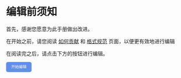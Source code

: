 # 编辑前须知

首先，感谢您愿意为此手册做出改进。

在开始之前，请您阅读 [如何贡献](/how-to-contribute) 和 [格式规范](/format-specification) 页面，以便更有效地进行编辑

在阅读完之后，请点击下方的按钮进行编辑。

<a id="btn-startedit" style="padding: 0.75em 1.25em; display: inline-block; line-height: 1; text-decoration: none; white-space: nowrap; cursor: pointer; border: 1px solid #6190e8; border-radius: 5px; background-color: #6190e8; color: #fff; outline: none; font-size: 0.75em;">开始编辑</a>

<script>
	function getQueryVariable(name, dft)
	{
		var reg = new RegExp('(^|&)' + name + '=([^&]*)(&|$)', 'i');
		var r = window.location.search.substr(1).match(reg);
		if (r != null)
		{
			return unescape(r[2]);
		}
		return dft;
	}
	document.getElementById("btn-startedit").href = "https://github.com/su-gzno3ms/tech-guide/edit/main/docs" + getQueryVariable("ref", "");
</script>